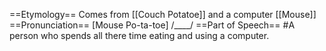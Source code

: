 ==Etymology==
Comes from [[Couch Potatoe]] and a computer [[Mouse]]
==Pronunciation==
[Mouse Po-ta-toe] /____/
==Part of Speech==
#A person who spends all there time eating and using a computer.